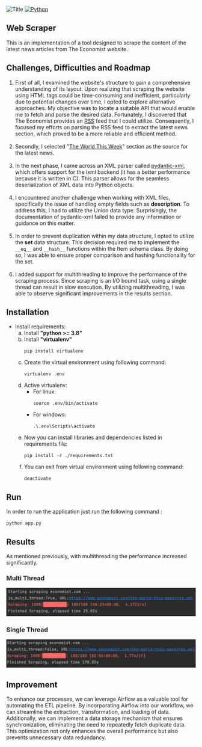![Title](https://img.shields.io/static/v1?label=Economist&message=Web%20Scaper&color=brightgreen)
[![Python](https://img.shields.io/badge/python-3.8-green)](https://www.python.org/downloads/release/python-380/)
<h2>
Web Scraper
</h2>

This is an implementation of a tool designed to scrape the content of the latest news articles from The Economist
website.

<h2>Challenges, Difficulties and Roadmap</h2>
<ol>
<li>
First of all, I examined the website's structure to gain a comprehensive understanding of its layout. Upon realizing that scraping the website using HTML tags could be time-consuming and inefficient, particularly due to potential changes over time, I opted to explore alternative approaches. My objective was to locate a suitable API that would enable me to fetch and parse the desired data. Fortunately, I discovered that The Economist provides an <a href="https://www.economist.com/rss">RSS</a> feed that I could utilize. Consequently, I focused my efforts on parsing the RSS feed to extract the latest news section, which proved to be a more reliable and efficient method.
</li>
<br/>
<li>
Secondly, I selected "<a href="https://www.economist.com/the-world-this-week/rss.xml">The World This Week</a>" section as the source for the latest news.
</li>
<br/>
<li>
In the next phase, I came across an XML parser called <a href="https://pydantic-xml.readthedocs.io/en/latest/index.html">pydantic-xml</a>, which offers support for the lxml backend (it has a better performance because it is written in C). This parser allows for the seamless deserialization of XML data into Python objects.
</li>
<br/>
<li>
I encountered another challenge when working with XML files, specifically the issue of handling empty fields such as <b>description</b>. To address this, I had to utilize the Union data type. Surprisingly, the documentation of pydantic-xml failed to provide any information or guidance on this matter.
</li>
<br/>
<li>
In order to prevent duplication within my data structure, I opted to utilize the <b>set</b> data structure. This decision required me to implement the <code>__eq__</code> and <code>__hash__</code> functions within the Item schema class. By doing so, I was able to ensure proper comparison and hashing functionality for the set.
</li>
<br/>
<li>
I added support for multithreading to improve the performance of the scraping process. Since scraping is an I/O bound task, using a single thread can result in slow execution. By utilizing multithreading, I was able to observe significant improvements in the results section.
</li>
</ol>

<h2> Installation </h2>
<ul>
	<li> Install requirements: 
		<ol type="a">
			<li> Install <b> "python >= 3.8" </b> </li>
			<li>  Install <b> "virtualenv" </b>
        			<pre><code>pip install virtualenv</code></pre> 
			</li>
			<li>
        			Create the virtual environment using following command:
        			<pre><code>virtualenv .env</code></pre>
    			</li>
			<li> Active virtualenv:
				<ul>
					<li> For linux: 
       						<pre><code>source .env/bin/activate</code></pre>
					</li>
					<li> For windows:
       						<pre><code>.\.env\Scripts\activate</code></pre>
					</li>					
				</ul>	
    			</li>
			<li> Now you can install libraries and dependencies listed in requirements file:
        			<pre><code>pip install -r ./requirements.txt</code></pre>
            </li>
            <li>
                You can exit from virtual environment using following command:
                <pre><code>deactivate</code></pre>
            </li>
		</ol>
	</li>
</ul>

<h2> Run </h2>
In order to run the application just run the following command :
<pre><code>python app.py</code></pre>

<h2> Results </h2>
As mentioned previously, with multithreading the performance increased significantly.
<h3>Multi Thread</h3>
<p align="left">
  <img src="./docs/multithread.png" alt="MultiThread">
</p>
<h3>Single Thread</h3>
<p align="left">
  <img src="./docs/singlethread.png" alt="SingleThread">
</p>

<h2> Improvement</h2>
To enhance our processes, we can leverage Airflow as a valuable tool for automating the ETL pipeline. By incorporating Airflow into our workflow, we can streamline the extraction, transformation, and loading of data. Additionally, we can implement a data storage mechanism that ensures synchronization, eliminating the need to repeatedly fetch duplicate data. This optimization not only enhances the overall performance but also prevents unnecessary data redundancy.